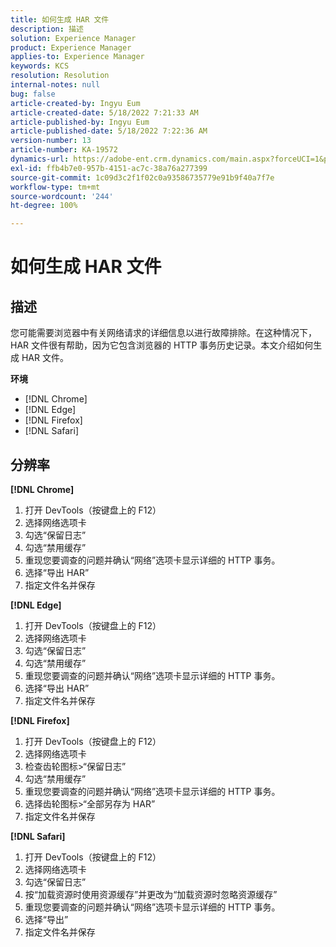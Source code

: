 ```yaml
---
title: 如何生成 HAR 文件
description: 描述
solution: Experience Manager
product: Experience Manager
applies-to: Experience Manager
keywords: KCS
resolution: Resolution
internal-notes: null
bug: false
article-created-by: Ingyu Eum
article-created-date: 5/18/2022 7:21:33 AM
article-published-by: Ingyu Eum
article-published-date: 5/18/2022 7:22:36 AM
version-number: 13
article-number: KA-19572
dynamics-url: https://adobe-ent.crm.dynamics.com/main.aspx?forceUCI=1&pagetype=entityrecord&etn=knowledgearticle&id=58c9ff20-7bd6-ec11-a7b5-000d3a3ade0f
exl-id: ffb4b7e0-957b-4151-ac7c-38a76a277399
source-git-commit: 1c09d3c2f1f02c0a93586735779e91b9f40a7f7e
workflow-type: tm+mt
source-wordcount: '244'
ht-degree: 100%

---
```


# 如何生成 HAR 文件

## 描述


您可能需要浏览器中有关网络请求的详细信息以进行故障排除。在这种情况下，HAR 文件很有帮助，因为它包含浏览器的 HTTP 事务历史记录。本文介绍如何生成 HAR 文件。

<b>环境</b>

- [!DNL Chrome]
- [!DNL Edge]
- [!DNL Firefox]
- [!DNL Safari]


## 分辨率


<b>[!DNL Chrome]</b>

1. 打开 DevTools（按键盘上的 F12）
1. 选择网络选项卡
1. 勾选“保留日志”
1. 勾选“禁用缓存”
1. 重现您要调查的问题并确认“网络”选项卡显示详细的 HTTP 事务。
1. 选择“导出 HAR”
1. 指定文件名并保存

<b>[!DNL Edge]</b>

1. 打开 DevTools（按键盘上的 F12）
1. 选择网络选项卡
1. 勾选“保留日志”
1. 勾选“禁用缓存”
1. 重现您要调查的问题并确认“网络”选项卡显示详细的 HTTP 事务。
1. 选择“导出 HAR”
1. 指定文件名并保存

<b>[!DNL Firefox]</b>

1. 打开 DevTools（按键盘上的 F12）
1. 选择网络选项卡
1. 检查齿轮图标>“保留日志”
1. 勾选“禁用缓存”
1. 重现您要调查的问题并确认“网络”选项卡显示详细的 HTTP 事务。
1. 选择齿轮图标>“全部另存为 HAR”
1. 指定文件名并保存

<b>[!DNL Safari]</b>

1. 打开 DevTools（按键盘上的 F12）
1. 选择网络选项卡
1. 勾选“保留日志”
1. 按“加载资源时使用资源缓存”并更改为“加载资源时忽略资源缓存”
1. 重现您要调查的问题并确认“网络”选项卡显示详细的 HTTP 事务。
1. 选择“导出”
1. 指定文件名并保存
